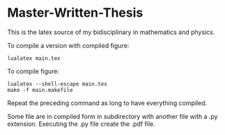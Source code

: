 Master-Written-Thesis
=====================

This is the latex source of my bidisciplinary in mathematics and physics.

To compile a version with compiled figure:

	lualatex main.tex

To compile figure:

	lualatex --shell-escape main.tex
	make -f main.makefile

Repeat the preceding command as long to have everything compiled.

Some file are in compiled form in subdirectory with another file with a .py extension.
Executing the .py file create the .pdf file.
